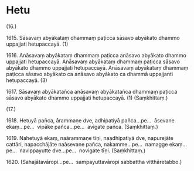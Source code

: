 # Hetu

(16.)

1615\. Sāsavaṃ abyākataṃ dhammaṃ paṭicca sāsavo abyākato dhammo uppajjati hetupaccayā. (1)

1616\. Anāsavaṃ abyākataṃ dhammaṃ paṭicca anāsavo abyākato dhammo uppajjati hetupaccayā. Anāsavaṃ abyākataṃ dhammaṃ paṭicca sāsavo abyākato dhammo uppajjati hetupaccayā. Anāsavaṃ abyākataṃ dhammaṃ paṭicca sāsavo abyākato ca anāsavo abyākato ca dhammā uppajjanti hetupaccayā. (3)

1617\. Sāsavaṃ abyākatañca anāsavaṃ abyākatañca dhammaṃ paṭicca sāsavo abyākato dhammo uppajjati hetupaccayā. (1) (Saṃkhittaṃ.)

(17.)

1618\. Hetuyā pañca, ārammaṇe dve, adhipatiyā pañca…pe…  āsevane ekaṃ…pe…  vipāke pañca…pe…  avigate pañca. (Saṃkhittaṃ.)

1619\. Nahetuyā ekaṃ, naārammaṇe tīṇi, naadhipatiyā dve, napurejāte cattāri, napacchājāte naāsevane pañca, nakamme…pe…  namagge ekaṃ…pe…  navippayutte dve…pe…  novigate tīṇi. (Saṃkhittaṃ.)

1620\. (Sahajātavāropi…pe…  sampayuttavāropi sabbattha vitthāretabbo.)
